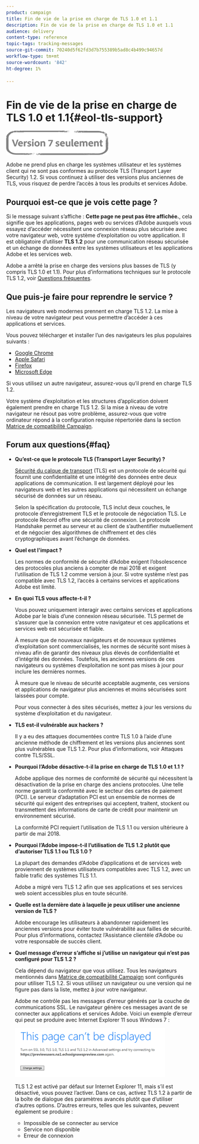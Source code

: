 ```yaml
---
product: campaign
title: Fin de vie de la prise en charge de TLS 1.0 et 1.1
description: Fin de vie de la prise en charge de TLS 1.0 et 1.1
audience: delivery
content-type: reference
topic-tags: tracking-messages
source-git-commit: 70240d5f62fd3d7b755389b5ad8c4b499c94657d
workflow-type: tm+mt
source-wordcount: '842'
ht-degree: 1%

---
```


# Fin de vie de la prise en charge de TLS 1.0 et 1.1{#eol-tls-support}

![](../../assets/v7-only.svg)

Adobe ne prend plus en charge les systèmes utilisateur et les systèmes client qui ne sont pas conformes au protocole TLS (Transport Layer Security) 1.2. Si vous continuez à utiliser des versions plus anciennes de TLS, vous risquez de perdre l’accès à tous les produits et services Adobe.

## Pourquoi est-ce que je vois cette page ?

Si le message suivant s’affiche : **Cette page ne peut pas être affichée.**, cela signifie que les applications, pages web ou services d’Adobe auxquels vous essayez d’accéder nécessitent une connexion réseau plus sécurisée avec votre navigateur web, votre système d’exploitation ou votre application. Il est obligatoire d’utiliser **TLS 1.2** pour une communication réseau sécurisée et un échange de données entre les systèmes utilisateurs et les applications Adobe et les services web.

Adobe a arrêté la prise en charge des versions plus basses de TLS (y compris TLS 1.0 et 1.1). Pour plus d’informations techniques sur le protocole TLS 1.2, voir [Questions fréquentes](#faq).

## Que puis-je faire pour reprendre le service ?

Les navigateurs web modernes prennent en charge TLS 1.2. La mise à niveau de votre navigateur peut vous permettre d’accéder à ces applications et services.

Vous pouvez télécharger et installer l’un des navigateurs les plus populaires suivants :

* [Google Chrome](https://www.google.com/chrome/)
* [Apple Safari](https://www.apple.com/safari/)
* [Firefox](https://www.mozilla.org/en-US/firefox/new/)
* [Microsoft Edge](https://www.microsoft.com/en-us/edge)

Si vous utilisez un autre navigateur, assurez-vous qu’il prend en charge TLS 1.2.

Votre système d’exploitation et les structures d’application doivent également prendre en charge TLS 1.2. Si la mise à niveau de votre navigateur ne résout pas votre problème, assurez-vous que votre ordinateur répond à la configuration requise répertoriée dans la section [Matrice de compatibilité Campaign](../../rn/using/compatibility-matrix.md).

## Forum aux questions{#faq}

* **Qu’est-ce que le protocole TLS (Transport Layer Security) ?**

   [Sécurité du calque de transport](https://en.wikipedia.org/wiki/Transport_Layer_Security) (TLS) est un protocole de sécurité qui fournit une confidentialité et une intégrité des données entre deux applications de communication. Il est largement déployé pour les navigateurs web et les autres applications qui nécessitent un échange sécurisé de données sur un réseau.

   Selon la spécification du protocole, TLS inclut deux couches, le protocole d’enregistrement TLS et le protocole de négociation TLS. Le protocole Record offre une sécurité de connexion. Le protocole Handshake permet au serveur et au client de s’authentifier mutuellement et de négocier des algorithmes de chiffrement et des clés cryptographiques avant l’échange de données.

* **Quel est l&#39;impact ?**

   Les normes de conformité de sécurité d’Adobe exigent l’obsolescence des protocoles plus anciens à compter de mai 2018 et exigent l’utilisation de TLS 1.2 comme version à jour. Si votre système n’est pas compatible avec TLS 1.2, l’accès à certains services et applications Adobe est limité.

* **En quoi TLS vous affecte-t-il ?**

   Vous pouvez uniquement interagir avec certains services et applications Adobe par le biais d’une connexion réseau sécurisée. TLS permet de s’assurer que la connexion entre votre navigateur et ces applications et services web est sécurisée et fiable.

   À mesure que de nouveaux navigateurs et de nouveaux systèmes d’exploitation sont commercialisés, les normes de sécurité sont mises à niveau afin de garantir des niveaux plus élevés de confidentialité et d’intégrité des données. Toutefois, les anciennes versions de ces navigateurs ou systèmes d’exploitation ne sont pas mises à jour pour inclure les dernières normes.

   À mesure que le niveau de sécurité acceptable augmente, ces versions et applications de navigateur plus anciennes et moins sécurisées sont laissées pour compte.

   Pour vous connecter à des sites sécurisés, mettez à jour les versions du système d’exploitation et du navigateur.

* **TLS est-il vulnérable aux hackers ?**

   Il y a eu des attaques documentées contre TLS 1.0 à l’aide d’une ancienne méthode de chiffrement et les versions plus anciennes sont plus vulnérables que TLS 1.2. Pour plus d’informations, voir Attaques contre TLS/SSL.

* **Pourquoi l’Adobe désactive-t-il la prise en charge de TLS 1.0 et 1.1 ?**

   Adobe applique des normes de conformité de sécurité qui nécessitent la désactivation de la prise en charge des anciens protocoles. Une telle norme garantit la conformité avec le secteur des cartes de paiement (PCI). Le serveur d’adaptation PCI est un ensemble de normes de sécurité qui exigent des entreprises qui acceptent, traitent, stockent ou transmettent des informations de carte de crédit pour maintenir un environnement sécurisé.

   La conformité PCI requiert l’utilisation de TLS 1.1 ou version ultérieure à partir de mai 2018.

* **Pourquoi l’Adobe impose-t-il l’utilisation de TLS 1.2 plutôt que d’autoriser TLS 1.1 ou TLS 1.0 ?**

   La plupart des demandes d’Adobe d’applications et de services web proviennent de systèmes utilisateurs compatibles avec TLS 1.2, avec un faible trafic des systèmes TLS 1.1.

   Adobe a migré vers TLS 1.2 afin que ses applications et ses services web soient accessibles plus en toute sécurité.

* **Quelle est la dernière date à laquelle je peux utiliser une ancienne version de TLS ?**

   Adobe encourage les utilisateurs à abandonner rapidement les anciennes versions pour éviter toute vulnérabilité aux failles de sécurité. Pour plus d’informations, contactez l’Assistance clientèle d’Adobe ou votre responsable de succès client.

* **Quel message d’erreur s’affiche si j’utilise un navigateur qui n’est pas configuré pour TLS 1.2 ?**

   Cela dépend du navigateur que vous utilisez. Tous les navigateurs mentionnés dans [Matrice de compatibilité Campaign](../../rn/using/compatibility-matrix.md) sont configurés pour utiliser TLS 1.2. Si vous utilisez un navigateur ou une version qui ne figure pas dans la liste, mettez à jour votre navigateur.

   Adobe ne contrôle pas les messages d’erreur générés par la couche de communications SSL. Le navigateur génère ces messages avant de se connecter aux applications et services Adobe. Voici un exemple d’erreur qui peut se produire avec Internet Explorer 11 sous Windows 7 :

   ![](assets/do-not-translate/page-not-displayed.png)

   TLS 1.2 est activé par défaut sur Internet Explorer 11, mais s’il est désactivé, vous pouvez l’activer. Dans ce cas, activez TLS 1.2 à partir de la boîte de dialogue des paramètres avancés plutôt que d’utiliser d’autres options. D’autres erreurs, telles que les suivantes, peuvent également se produire :

   * Impossible de se connecter au service
   * Service non disponible
   * Erreur de connexion
